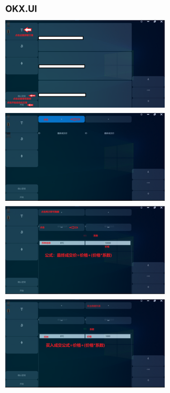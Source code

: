 # OKX.UI
![avatar](https://github.com/hoge-jafer/OKXTraces/blob/main/Picture/1.png)


![avatar](https://github.com/hoge-jafer/OKXTraces/blob/main/Picture/2.png)


![avatar](https://github.com/hoge-jafer/OKXTraces/blob/main/Picture/3.png)

![avatar](https://github.com/hoge-jafer/OKXTraces/blob/main/Picture/4.png)

